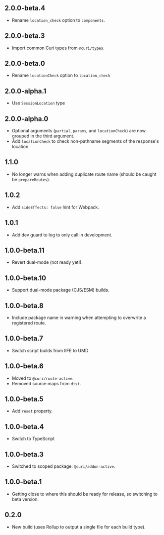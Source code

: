 ## 2.0.0-beta.4

* Rename `location_check` option to `components`.

## 2.0.0-beta.3

* Import common Curi types from `@curi/types`.

## 2.0.0-beta.0

* Rename `locationCheck` option to `location_check`

## 2.0.0-alpha.1

* Use `SessionLocation` type

## 2.0.0-alpha.0

* Optional arguments (`partial`, `params`, and `locationCheck`) are now grouped in the third argument.
* Add `locationCheck` to check non-pathname segments of the response's location.

## 1.1.0

* No longer warns when adding duplicate route name (should be caught be `prepareRoutes`).

## 1.0.2

* Add `sideEffects: false` hint for Webpack.

## 1.0.1

* Add dev guard to log to only call in development.

## 1.0.0-beta.11

* Revert dual-mode (not ready yet!).

## 1.0.0-beta.10

- Support dual-mode package (CJS/ESM) builds.

## 1.0.0-beta.8

- Include package name in warning when attempting to overwrite a registered route.

## 1.0.0-beta.7

- Switch script builds from IIFE to UMD

## 1.0.0-beta.6

- Moved to `@curi/route-active`.
- Removed source maps from `dist`.

## 1.0.0-beta.5

- Add `reset` property.

## 1.0.0-beta.4

- Switch to TypeScript

## 1.0.0-beta.3

- Switched to scoped package: `@curi/addon-active`.

## 1.0.0-beta.1

- Getting close to where this should be ready for release, so switching to beta version.

## 0.2.0

- New build (uses Rollup to output a single file for each build type).
